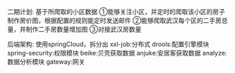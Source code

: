 二期计划:
基于所爬取的小区数据
①能够关注小区，并定时的爬取该小区的房子制作房价图，根据配置的规则能定时发送邮件
②能够爬取武汉每个区的二手房总量，并制作二手房数量增加图
③对接武汉房数量

后端架构:
使用springCloud，拆分出
xxl-job:分布式
drools:配置引擎模块
spring-security:权限模块
beike:贝壳获取数据
anjuke:安居客获取数据
analyze:数据分析模块
gateway:网关